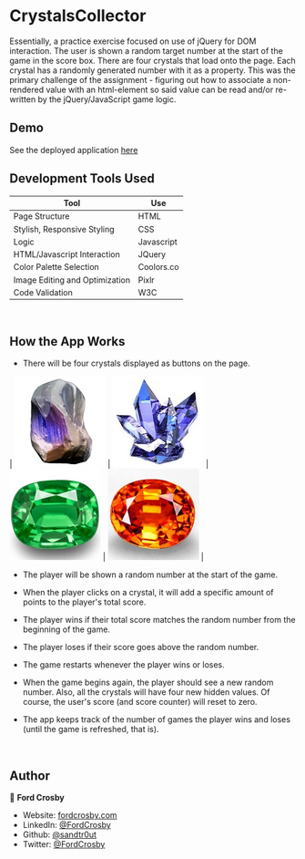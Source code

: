 # CrystalsCollector

Essentially, a practice exercise focused on use of jQuery for DOM interaction. The user is shown a random target number at the start of the game in the score box. There are four crystals that load onto the page. Each crystal has a randomly generated number with it as a property. This was the primary challenge of the assignment - figuring out how to associate a non-rendered value with an html-element so said value can be read and/or re-written by the jQuery/JavaScript game logic.
<br>

## Demo

See the deployed application [here](https://sandtr0ut.github.io/crystals-collector/)
<br>

## Development Tools Used

| Tool                           | Use        |
| ------------------------------ | ---------- |
| Page Structure                 | HTML       |
| Stylish, Responsive Styling    | CSS        |
| Logic                          | Javascript |
| HTML/Javascript Interaction    | JQuery     |
| Color Palette Selection        | Coolors.co |
| Image Editing and Optimization | Pixlr      |
| Code Validation                | W3C        |

<br>

## How the App Works

- There will be four crystals displayed as buttons on the page.

| ![ArgonCrystal](assets/images/ArgonCrystal.jpg) | ![blueCrystal](assets/images/blueCrystal.jpg) | ![greenCrystal](assets/images/greenCrystal.jpg) | ![orangeCrystal](assets/images/orangeCrystal.jpg) |

- The player will be shown a random number at the start of the game.

- When the player clicks on a crystal, it will add a specific amount of points to the player's total score.

- The player wins if their total score matches the random number from the beginning of the game.

- The player loses if their score goes above the random number.

- The game restarts whenever the player wins or loses.

- When the game begins again, the player should see a new random number. Also, all the crystals will have four new hidden values. Of course, the user's score (and score counter) will reset to zero.

- The app keeps track of the number of games the player wins and loses (until the game is refreshed, that is).

 <br>
 
 
## Author

👤 **Ford Crosby**

- Website: [fordcrosby.com](fordcrosby.com)
- LinkedIn: [@FordCrosby](https://www.linkedin.com/in/fordcrosby/)
- Github: [@sandtr0ut](https://github.com/sandtr0ut)
- Twitter: [@FordCrosby](https://twitter.com/FordCrosby)
